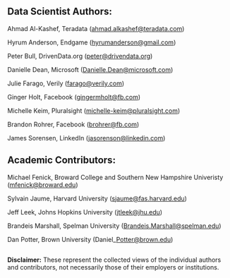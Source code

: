## Data Scientist Authors:

Ahmad Al-Kashef, Teradata (ahmad.alkashef@teradata.com)

Hyrum Anderson, Endgame (hyrumanderson@gmail.com)

Peter Bull, DrivenData.org (peter@drivendata.org)

Danielle Dean, Microsoft (Danielle.Dean@microsoft.com)

Julie Farago, Verily (farago@verily.com)

Ginger Holt, Facebook (gingermholt@fb.com) 

Michelle Keim, Pluralsight (michelle-keim@pluralsight.com)

Brandon Rohrer, Facebook (brohrer@fb.com)

James Sorensen, LinkedIn (jasorenson@linkedin.com)


## Academic Contributors:

Michael Fenick, Broward College and Southern New Hampshire Univeristy (mfenick@broward.edu)

Sylvain Jaume, Harvard University (sjaume@fas.harvard.edu)

Jeff Leek, Johns Hopkins University (jtleek@jhu.edu)

Brandeis Marshall, Spelman University (Brandeis.Marshall@spelman.edu)

Dan Potter, Brown University (Daniel\_Potter@brown.edu)

##

**Disclaimer:** These represent the collected views of the individual authors and contributors,
not necessarily those of their employers or institutions.
